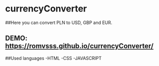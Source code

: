 # currencyConverter

##Here you can convert PLN to USD, GBP and EUR.

## DEMO: https://romvsss.github.io/currencyConverter/

##Used languages
-HTML
-CSS
-JAVASCRIPT
